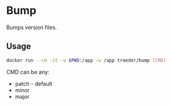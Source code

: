# Bump

Bumps version files.

## Usage

```sh
docker run --rm -it -v $PWD:/app -w /app treeder/bump [CMD]
```

CMD can be any:

* patch - default
* minor
* major
